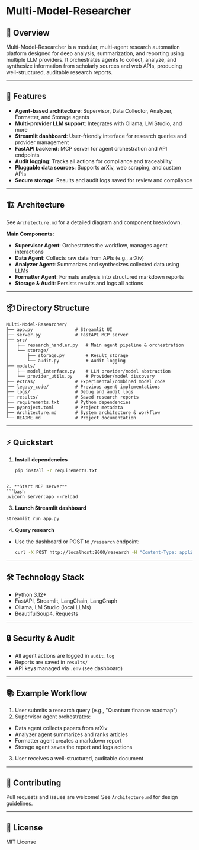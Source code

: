 # Multi-Model-Researcher

## 🧠 Overview

Multi-Model-Researcher is a modular, multi-agent research automation platform designed for deep analysis, summarization, and reporting using multiple LLM providers. It orchestrates agents to collect, analyze, and synthesize information from scholarly sources and web APIs, producing well-structured, auditable research reports.

---

## 🚀 Features

- **Agent-based architecture**: Supervisor, Data Collector, Analyzer, Formatter, and Storage agents
- **Multi-provider LLM support**: Integrates with Ollama, LM Studio, and more
- **Streamlit dashboard**: User-friendly interface for research queries and provider management
- **FastAPI backend**: MCP server for agent orchestration and API endpoints
- **Audit logging**: Tracks all actions for compliance and traceability
- **Pluggable data sources**: Supports arXiv, web scraping, and custom APIs
- **Secure storage**: Results and audit logs saved for review and compliance

---

## 🏗️ Architecture

See `Architecture.md` for a detailed diagram and component breakdown.

**Main Components:**

- **Supervisor Agent**: Orchestrates the workflow, manages agent interactions
- **Data Agent**: Collects raw data from APIs (e.g., arXiv)
- **Analyzer Agent**: Summarizes and synthesizes collected data using LLMs
- **Formatter Agent**: Formats analysis into structured markdown reports
- **Storage & Audit**: Persists results and logs all actions

---

## 📦 Directory Structure

```
Multi-Model-Researcher/
├── app.py                # Streamlit UI
├── server.py             # FastAPI MCP server
├── src/
│   ├── research_handler.py   # Main agent pipeline & orchestration
│   └── storage/
│       ├── storage.py        # Result storage
│       └── audit.py          # Audit logging
├── models/
│   ├── model_interface.py    # LLM provider/model abstraction
│   └── provider_utils.py     # Provider/model discovery
├── extras/               # Experimental/combined model code
├── legacy_code/          # Previous agent implementations
├── logs/                 # Debug and audit logs
├── results/              # Saved research reports
├── requirements.txt      # Python dependencies
├── pyproject.toml        # Project metadata
├── Architecture.md       # System architecture & workflow
└── README.md             # Project documentation
```

---

## ⚡ Quickstart

1. **Install dependencies**

    ```bash
    pip install -r requirements.txt

 ```

2. **Start MCP server**
 ```bash
 uvicorn server:app --reload
 ```

3. **Launch Streamlit dashboard**

 ```bash
 streamlit run app.py
 ```

4. **Query research**

- Use the dashboard or POST to `/research` endpoint:

   ```bash
   curl -X POST http://localhost:8000/research -H "Content-Type: application/json" -d '{"query": "Quantum computing", "user": "alice", "model_provider": "Ollama", "model": "llama2"}'
   ```

---

## 🛠️ Technology Stack

- Python 3.12+
- FastAPI, Streamlit, LangChain, LangGraph
- Ollama, LM Studio (local LLMs)
- BeautifulSoup4, Requests

---

## 🔒 Security & Audit

- All agent actions are logged in `audit.log`
- Reports are saved in `results/`
- API keys managed via `.env` (see dashboard)

---

## 📚 Example Workflow

1. User submits a research query (e.g., "Quantum finance roadmap")
2. Supervisor agent orchestrates:

- Data agent collects papers from arXiv
- Analyzer agent summarizes and ranks articles
- Formatter agent creates a markdown report
- Storage agent saves the report and logs actions

3. User receives a well-structured, auditable document

---

## 📝 Contributing

Pull requests and issues are welcome! See `Architecture.md` for design guidelines.

---

## 📄 License

MIT License
